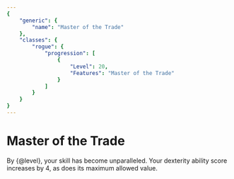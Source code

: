 ```yaml
---
{
	"generic": {
		"name": "Master of the Trade"
	},
	"classes": {
		"rogue": {
			"progression": [
				{
					"Level": 20,
					"Features": "Master of the Trade"
				}
			]
		}
	}
}
---
```

# Master of the Trade
By {@level}, your skill has become unparalleled.
Your dexterity ability score increases by 4, as does its maximum allowed value.
